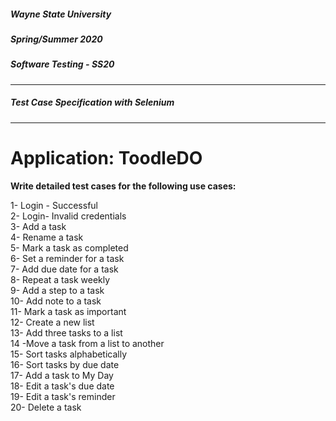 
##### Wayne State University  

##### Spring/Summer 2020  

##### Software Testing - SS20  
------------------------------

##### Test Case Specification with **Selenium**  
------------------------------

# Application: ToodleDO 



 **Write detailed test cases for the following use cases:**  

1- Login - Successful  
2- Login- Invalid credentials  
3- Add a task  
4- Rename a task  
5- Mark a task as completed  
6- Set a reminder for a task  
7- Add due date for a task  
8- Repeat a task weekly  
9- Add a step to a task  
10- Add note to a task  
11- Mark a task as important  
12- Create a new list  
13- Add three tasks to a list  
14 -Move a task from a list to another  
15- Sort tasks alphabetically  
16- Sort tasks by due date  
17- Add a task to My Day  
18- Edit a task's due date  
19- Edit a task's reminder  
20- Delete a task  
